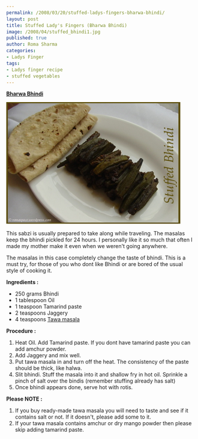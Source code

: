 ```yaml
--- 
permalink: /2008/03/20/stuffed-ladys-fingers-bharwa-bhindi/
layout: post
title: Stuffed Lady's Fingers (Bharwa Bhindi)
image: /2008/04/stuffed_bhindi1.jpg
published: true
author: Roma Sharma
categories: 
- Ladys Finger
tags:
- Ladys finger recipe
- stuffed vegetables
---
```

<span style="text-decoration:underline;"><strong>Bharwa Bhindi</strong></span>

<a href="/2008/04/stuffed_bhindi1.jpg"><img class="alignnone size-full wp-image-258" src="/2008/04/stuffed_bhindi1.jpg" alt="" width="464" height="324" /></a>

This sabzi is usually prepared to take along while traveling. The masalas keep the bhindi pickled for 24 hours. I personally like it so much that often I made my mother make it even when we weren't going anywhere.

The masalas in this case completely change the taste of bhindi. This is a must try, for those of you who dont like Bhindi or are bored of the usual style of cooking it.

<strong>Ingredients :</strong>
<ul>
	<li>250 grams Bhindi</li>
	<li>1 tablespoon Oil</li>
	<li>1 teaspoon Tamarind paste</li>
	<li>2 teaspoons Jaggery</li>
	<li>4 teaspoons <a href="http://romasharma.com/2008/03/30/tawa-masala/">Tawa masala</a></li>
</ul>
<strong>Procedure :</strong>
<ol>
	<li>Heat Oil. Add Tamarind paste. If you dont have tamarind paste you can add amchur powder.</li>
	<li>Add Jaggery and mix well.</li>
	<li>Put tawa masala in and turn off the heat. The consistency of the paste should be thick, like halwa.</li>
	<li>Slit bhindi. Stuff the masala into it and shallow fry in hot oil. Sprinkle a pinch of salt over the bindis (remember stuffing already has salt)</li>
	<li>Once bhindi appears done, serve hot with rotis.</li>
</ol>
<strong>Please NOTE :</strong>
<ol>
	<li>If you buy ready-made tawa masala you will need to taste and see if it contains salt or not. If it doesn't, please add some to it.</li>
	<li>If your tawa masala contains amchur or dry mango powder then please skip adding tamarind paste.</li>
</ol>
